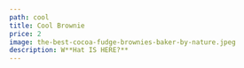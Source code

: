 ```yaml
---
path: cool
title: Cool Brownie
price: 2
image: the-best-cocoa-fudge-brownies-baker-by-nature.jpeg
description: W**Hat IS HERE?**
---
```

